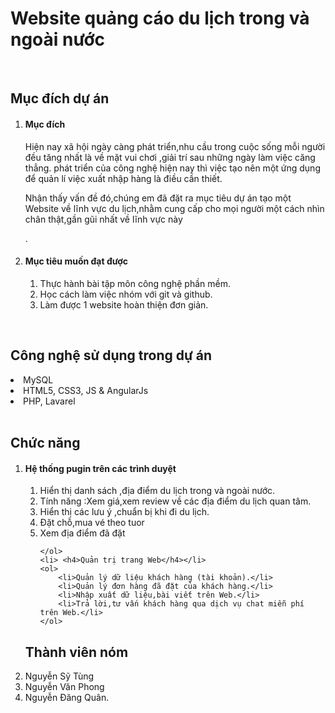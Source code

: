 <h1> Website quảng cáo du lịch trong và ngoài nước </h1>
<br>
<h2> Mục đích dự án </h2>
<ol>
    <li><h4> Mục đích </h4>
    <p> Hiện nay xã hội ngày càng phát triển,nhu cầu trong cuộc sống mỗi người đều tăng nhất là về mặt vui chơi ,giải trí sau những ngày làm việc căng thẳng.     phát triển của công nghệ hiện nay thì việc tạo nên một ứng dụng để quản lí việc xuất nhập hàng là điều cần thiết.</p>
    <p>Nhận thấy vấn đề đó,chúng em đã đặt ra mục tiêu dự án tạo một Website về lĩnh vực du lịch,nhằm cung cấp cho mọi người một cách nhìn chân thật,gần gũi nhất về lĩnh vực này</p>.
    </li>
    <li>
        <h4> Mục tiêu muốn đạt được </h4>
        <ol>
            <li>Thực hành bài tập môn công nghệ phần mềm.</li>
            <li>Học cách làm việc nhóm với git và github.</li>
            <li>Làm được 1 website hoàn thiện đơn giản.</li>
        </ol>
    </li>
</ol>
<br>
<h2> Công nghệ sử dụng trong dự án </h2>
    <li>MySQL</li>
    <li>HTML5, CSS3, JS & AngularJs</li>   
    <li>PHP, Lavarel</li>
    </br>
<h2> Chức năng </h2>
<ol>
    <li>
    <h4> Hệ thống pugin trên các trình duyệt</h4></li>
    <ol>
        <li> Hiển thị danh sách ,địa điểm du lịch trong và ngoài nước.</li>
        <li> Tính năng :Xem giá,xem review về các địa điểm du lịch quan tâm.</li>
        <li> Hiển thị các lưu ý ,chuẩn bị khi đi du lịch.</li>
        <li> Đặt chỗ,mua vé theo tuor</li>
        <li> Xem địa điểm đã đặt</li>
        
    </ol>
    <li> <h4>Quản trị trang Web</h4></li>
    <ol>
        <li>Quản lý dữ liệu khách hàng (tài khoản).</li>
        <li>Quản lý đơn hàng đã đặt của khách hàng.</li>
        <li>Nhập xuất dữ liệu,bài viết trên Web.</li>
        <li>Trả lời,tư vấn khách hàng qua dịch vụ chat miễn phí trên Web.</li>
    </ol>
</ol>
    
<h2> Thành viên nóm </h2>
    <li>Nguyễn Sỹ Tùng</li>
    <li>Nguyễn Văn Phong</li>
    <li>Nguyễn Đăng Quân.</li>
    
